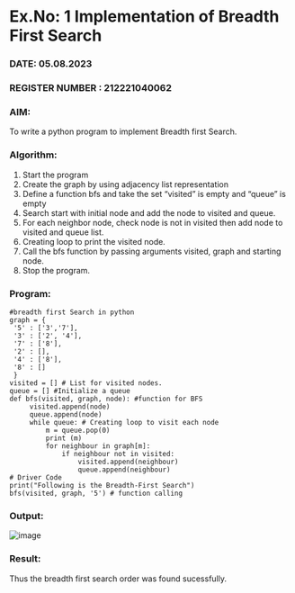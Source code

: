 # Ex.No: 1  Implementation of Breadth First Search 
### DATE: 05.08.2023                                                                        
### REGISTER NUMBER : 212221040062
### AIM: 
To write a python program to implement Breadth first Search. 
### Algorithm:
1. Start the program
2. Create the graph by using adjacency list representation
3. Define a function bfs and take the set “visited” is empty and “queue” is empty
4. Search start with initial node and add the node to visited and queue.
5. For each neighbor node, check node is not in visited then add node to visited and queue list.
6.  Creating loop to print the visited node.
7.   Call the bfs function by passing arguments visited, graph and starting node.
8.   Stop the program.

### Program:
```
#breadth first Search in python 
graph = { 
 '5' : ['3','7'], 
 '3' : ['2', '4'], 
 '7' : ['8'], 
 '2' : [], 
 '4' : ['8'], 
 '8' : [] 
 } 
visited = [] # List for visited nodes. 
queue = [] #Initialize a queue 
def bfs(visited, graph, node): #function for BFS 
     visited.append(node) 
     queue.append(node) 
     while queue: # Creating loop to visit each node 
         m = queue.pop(0) 
         print (m) 
         for neighbour in graph[m]: 
             if neighbour not in visited: 
                 visited.append(neighbour) 
                 queue.append(neighbour) 
# Driver Code 
print("Following is the Breadth-First Search") 
bfs(visited, graph, '5') # function calling 
```

### Output:
![image](https://github.com/Jai-Pradhiksha/Artificial-Intelligence/assets/100289733/b4025275-3924-4f1d-aa6c-b352eb1111ce)



### Result:
Thus the breadth first search order was found sucessfully.
